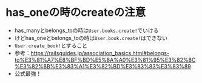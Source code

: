 # has_oneの時のcreateの注意
- has_manyとbelongs_toの時は`User.books.create!`でいける
- けどhas_oneとbelongs_toの時は`User.book.create!`はできない
- `User.create_book!`とすること
- 参考：https://railsguides.jp/association_basics.html#belongs-to%E3%81%A7%E8%BF%BD%E5%8A%A0%E3%81%95%E3%82%8C%E3%82%8B%E3%83%A1%E3%82%BD%E3%83%83%E3%83%89
- 公式最強！
